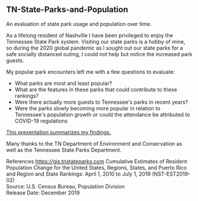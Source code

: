 ## TN-State-Parks-and-Population
An evaluation of state park usage and population over time.

As a lifelong resident of Nashville I have been privileged to enjoy the Tennessee State Park system. Visiting our state parks is a hobby of mine, so during the 2020 global pandemic as I sought out our state parks for a safe socially distanced outing, I could not help but notice the increased park guests.

My popular park encounters left me with a few questions to evaluate:
* What parks are most and least popular?
* What are the features in these parks that could contribute to these rankings?
* Were there actually more guests to Tennessee's parks in recent years?
* Were the parks slowly becoming more popular in relation to Tennessee's population growth or could the attendance be attributed to COVID-19 regulations  

[This presentation summarizes my findings.](https://public.tableau.com/app/profile/cherice1744/viz/TN-Parks-and-Population/Story)



Many thanks to the TN Department of Environment and Conservation as well as the Tennessee State Parks Department.

References
https://gis.tnstateparks.com
Cumulative Estimates of Resident Population Change for the United States, Regions, States, and Puerto Rico and Region and State Rankings: April 1, 2010 to July 1, 2019 (NST-EST2019-02)								
Source: U.S. Census Bureau, Population Division								
Release Date: December 2019								
